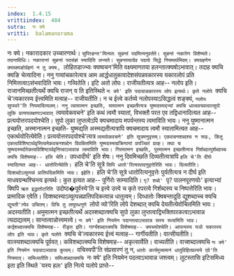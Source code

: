 ```yaml
---
index:  1.4.15
vrittiindex:  484
sutra:  नः क्ये
vritti:  balamanorama 
---
```


नः क्ये। नकारादकार उच्चारणार्थः। `सुप्तिङन्त'मित्यतः सुबन्तं पदमित्यनुवर्तते। सुबन्तं नकारेण विशेष्यते। तदन्तविधिः। नकारान्तं सुबन्तं पदसंज्ञं स्यादिति लभ्यते। सुबन्तत्वादेव पदत्वे सिद्धे नियमार्थमिदम्। क्यग्रहणेन क्यच्क्यङोर्ग्रहणं न तु क्यषः, `लोहितडाज्भ्यः क्यष्वचन'मिति वक्ष्यमाणतया हलन्तात्क्यषोऽभावात्। तदाह क्यचि क्यङि चेत्यादिना। ननु गव्यांचकारेत्यत्र आम आर्द्धधातुकावादेशसंपन्नवकारस्य यकारलोपं प्रति निमित्तत्वाऽसंभवादिति भावः। गव्यितेति। इटि अतो लोपः। राजीयतीत्यत्र आह-- नलोप इति। राजानमिच्छतीत्यर्थे क्यचि राजन् य ति इतिस्थिते `नः क्ये' इति पदत्वान्नकारस्य लोप इत्यर्थः। कृते नलोपे `क्यचि चे'त्यकारस्य ईत्त्वमिति मत्वाह-- राजीयतीति। न च ईत्त्वे कर्तव्ये नलोपस्याऽसिद्धत्वं शङ्क्यं, `नलोपः सुप्स्वरे'ति नियमादित्यलम्। ननु त्वामात्मन इच्छति, मामात्मन इच्छतीत्यत्र युष्मदस्मद्भ्यां क्यचि धात्ववयवत्वात्सुपो लुकि प्रत्ययलक्षणाऽभावात् `त्वमावेकवचने' इति कथं त्वमौ स्यातां, विभक्तौ परत एव तद्विधानादित्यत आह-- प्रत्ययोत्तरपदयोश्चेति। सुपो लुका लुप्तत्वेऽपि क्यचमादाय मपर्यन्तस्य त्वमाविति भावः। ननु युष्मानात्मन इच्छति, अस्मानात्मन इच्छति- युष्मद्यति अस्मद्यतीत्यत्रापि क्यचमादाय त्वमौ स्यातामित्यत आह-- एकार्थयोरित्येवेति। प्रत्ययोत्तरपदयोश्चे'त्यत्र `त्वमावेकवचने' इति सूत्रमनुवृत्तम्। एकवचनशब्दश्च न रूढः, किंतु एकत्वविशिष्टार्थवृत्तित्वमेकवचनशब्देन विवक्षितमिति युष्मदस्मत्प्रक्रियायां प्रपञ्चितं प्राक्। तथा च युष्मदस्मदोरेकत्वविशिष्टार्थवृत्तित्वाऽभावान्न त्वमाविति भावः। गिरमात्मन इच्छति, पुरमात्मन इच्छतीत्यत्र गिर्शब्दात्पुर्शब्दाच्च क्यचि विशेषमाह-- हलि चेति। `उपधादीर्घ' इति शेषः। ननु दिवमिच्छति दिव्यतीत्यत्रापि `हलि चे'ति दीर्घः स्यादित्यत आह-- धातोरित्येवेति। `हलि चे'ति सूत्रे `सिपि धातो'रित्यस्तदनुवृत्तेरिति भावः। दिव्यतीति। दिव्शब्दोऽव्युत्पन्नं प्रातिपदिकमिति भावः। इहेति। `हलि चे'ति सूत्रे धातोरित्यनुवृत्तेः पुर्यतीत्यत्र न दीर्घ इति माधवग्रन्थश्चिन्त्य इत्यर्थः। कुत इत्यत आह-- पुर्गिरोः साम्यादिति। `गृ? शब्दे' `पृ? पालनपूरणयोः' इत्याभ्यां क्विपि `ऋत इद्धातोटरिति `उदोष्ठ�पूर्वस्ये'ति च इत्त्वे उत्त्वे च कृते रपरत्वे गिर्शब्दस्य च निष्पत्तेरिति भावः। प्रामादिक एवेति। दिव्शब्दस्याऽव्युत्पन्नप्रातिपदिकत्वान्न धातुत्वम्। दिव्धातोः क्विबन्तादूठि द्यूशब्दाच्च क्यचि `द्यूयती'त्येव उचितम्। विचि तु लघुपधगूणे `लोपो व्यो'रिति लोपे देशब्दात् क्यचि देयतीत्येवोचितमिति भावः। अदस्यतीति। अमुमात्मन इच्छतीत्यर्थे अदस्शब्दात्क्यचि सुपो लुका लुप्तत्वाद्विभक्तिपरकत्वाऽभावान्न त्यदाद्यत्वम्। सान्तत्वान्नोत्त्वमत्त्वे। `नः क्ये' इति नियमेन पदान्तत्वाऽभावान्न सस्य रूत्वमिति भावः। कर्तृशब्दात्क्यचि विशेषमाह-- रीङृत इति। गार्ग्यशब्दात्क्यचि विशेषमाह-- क्यच्व्योश्चेति। आपत्यस्य यञो यकारस्य लोप इति भावः। कृते यलोपे `क्यचि चे'त्यकारस्य ईत्त्वं मत्वाह-- गार्गीयतीति। वात्सीयतीति। वात्स्यशब्दात्क्यचि पूर्ववत्। कविशब्दात्क्यचि विशेषमाह-- अकृत्सार्वेति। वाच्यतीति। वाच्शब्दात्क्यचि `नः क्ये' इति नियमेन पदत्वाऽभावान्न कुत्वम्। `वचिस्वपी'ति संप्रसारणं तु न, `धातोः कार्यमुच्यमानं धातुविहितप्रत्यये एवे'ति नियमात्। समिध्यतीति। समिध्शब्दात्क्यचि `नः क्ये' इति नियमेन पदत्वाऽभावान्न जश्त्वम्। लुटस्तासि इटिसमिध्य इता इति स्थिते `यस्य हलः' इति नित्ये यलोपे प्राप्ते--


